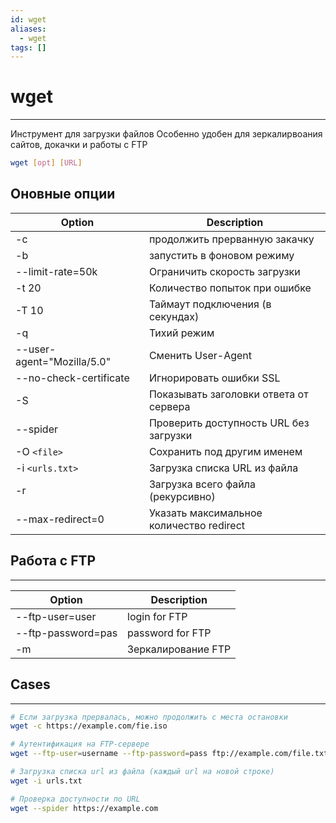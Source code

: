 ```yaml
---
id: wget
aliases:
  - wget
tags: []
---
```


# wget
---
Инструмент для загрузки файлов
Особенно удобен для зеркалирвоания сайтов, докачки и работы с FTP

```bash
wget [opt] [URL]
```

Оновные опции
---
| Option                     | Description                              |
|----------------------------|------------------------------------------|
| -c                         | продолжить прерванную закачку            |
| -b                         | запустить в фоновом режиму               |
| --limit-rate=50k           | Ограничить скорость загрузки             |
| -t 20                      | Количество попыток при ошибке            |
| -T 10                      | Таймаут подключения (в секундах)         |
| -q                         | Тихий режим                              |
| --user-agent="Mozilla/5.0" | Сменить User-Agent                       |
| --no-check-certificate     | Игнорировать ошибки SSL                  |
| -S                         | Показывать заголовки ответа от сервера   |
| --spider                   | Проверить доступность URL без загрузки   |
| -O `<file>`                | Сохранить под другим именем              |
| -i `<urls.txt>`            | Загрузка списка URL из файла             |
| -r                         | Загрузка всего файла (рекурсивно)        |
| --max-redirect=0           | Указать максимальное количество redirect |




## Работа с FTP
---
| Option             | Description        |
|--------------------|--------------------|
| --ftp-user=user    | login for FTP      |
| --ftp-password=pas | password for FTP   |
| -m                 | Зеркалирование FTP |


## Cases
---
```bash
# Если загрузка прервалась, можно продолжить с места остановки
wget -c https://example.com/fie.iso

# Аутентификация на FTP-сервере
wget --ftp-user=username --ftp-password=pass ftp://example.com/file.txt

# Загрузка списка url из файла (каждый url на новой строке)
wget -i urls.txt

# Проверка доступности по URL
wget --spider https://example.com


